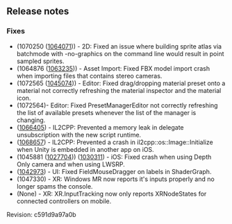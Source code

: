 ## Release notes

### Fixes

-   (1070250 ([1064071](https://issuetracker.unity3d.com/product/unity/issues/guid/1064071/))) - 2D: Fixed an issue where building sprite atlas via batchmode with -no-graphics on the command line would result in point sampled sprites.
-   (1064876 ([1063235](https://issuetracker.unity3d.com/product/unity/issues/guid/1063235/))) - Asset Import: Fixed FBX model import crash when importing files that contains stereo cameras.
-   (1072565 ([1045074](https://issuetracker.unity3d.com/product/unity/issues/guid/1045074/))) - Editor: Fixed drag/dropping material preset onto a material not correctly refreshing the material inspector and the material icon.
-   (1072564)- Editor: Fixed PresetManagerEditor not correctly refreshing the list of available presets whenever the list of the manager is changing.
-   ([1066405](https://issuetracker.unity3d.com/product/unity/issues/guid/1066405/)) - IL2CPP: Prevented a memory leak in delegate unsubscription with the new script runtime.
-   ([1068657](https://issuetracker.unity3d.com/product/unity/issues/guid/1068657/)) - IL2CPP: Prevented a crash in il2cpp::os::Image::Initialize when Unity is embedded in another app on iOS.
-   (1045881 ([1027704](https://issuetracker.unity3d.com/product/unity/issues/guid/1027704/))) ([1030311](https://issuetracker.unity3d.com/product/unity/issues/guid/1030311/)) - iOS: Fixed crash when using Depth Only camera and when using LWSRP.
-   ([1042973](https://issuetracker.unity3d.com/product/unity/issues/guid/1042973/)) - UI: Fixed FieldMouseDragger on labels in ShaderGraph.
-   \(1047330\) - XR: Windows MR now reports it\'s inputs properly and no longer spams the console.
-   (None) - XR: XR.InputTracking now only reports XRNodeStates for connected controllers on mobile.

Revision: c591d9a97a0b
